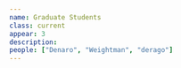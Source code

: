 ```yaml
---
name: Graduate Students
class: current
appear: 3
description: 
people: ["Denaro", "Weightman", "derago"]
---
```

